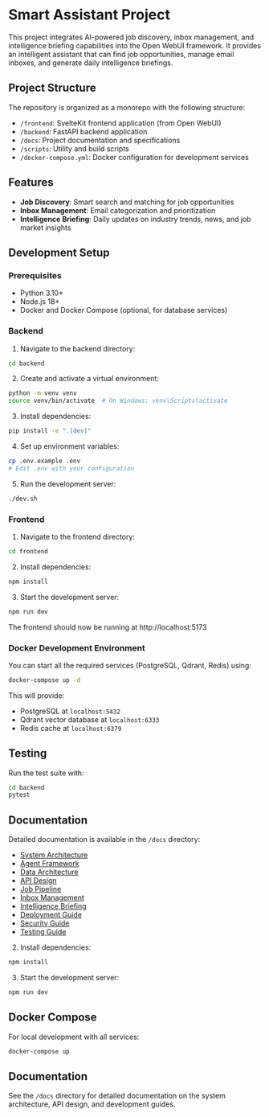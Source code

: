 # Smart Assistant Project

This project integrates AI-powered job discovery, inbox management, and intelligence briefing capabilities into the Open WebUI framework. It provides an intelligent assistant that can find job opportunities, manage email inboxes, and generate daily intelligence briefings.

## Project Structure

The repository is organized as a monorepo with the following structure:

- `/frontend`: SvelteKit frontend application (from Open WebUI)
- `/backend`: FastAPI backend application
- `/docs`: Project documentation and specifications
- `/scripts`: Utility and build scripts
- `/docker-compose.yml`: Docker configuration for development services

## Features

- **Job Discovery**: Smart search and matching for job opportunities
- **Inbox Management**: Email categorization and prioritization
- **Intelligence Briefing**: Daily updates on industry trends, news, and job market insights

## Development Setup

### Prerequisites

- Python 3.10+
- Node.js 18+
- Docker and Docker Compose (optional, for database services)

### Backend

1. Navigate to the backend directory:
```bash
cd backend
```

2. Create and activate a virtual environment:
```bash
python -m venv venv
source venv/bin/activate  # On Windows: venv\Scripts\activate
```

3. Install dependencies:
```bash
pip install -e ".[dev]"
```

4. Set up environment variables:
```bash
cp .env.example .env
# Edit .env with your configuration
```

5. Run the development server:
```bash
./dev.sh
```

### Frontend

1. Navigate to the frontend directory:
```bash
cd frontend
```

2. Install dependencies:
```bash
npm install
```

3. Start the development server:
```bash
npm run dev
```

The frontend should now be running at http://localhost:5173

### Docker Development Environment

You can start all the required services (PostgreSQL, Qdrant, Redis) using:

```bash
docker-compose up -d
```

This will provide:
- PostgreSQL at `localhost:5432`
- Qdrant vector database at `localhost:6333`
- Redis cache at `localhost:6379`

## Testing

Run the test suite with:

```bash
cd backend
pytest
```

## Documentation

Detailed documentation is available in the `/docs` directory:

- [System Architecture](./docs/01-system-architecture.md)
- [Agent Framework](./docs/02-agent-framework.md)
- [Data Architecture](./docs/03-data-architecture.md)
- [API Design](./docs/04-api-design.md)
- [Job Pipeline](./docs/05-job-pipeline.md)
- [Inbox Management](./docs/06-inbox-management.md)
- [Intelligence Briefing](./docs/07-intelligence-briefing.md)
- [Deployment Guide](./docs/08-deployment-guide.md)
- [Security Guide](./docs/09-security-guide.md)
- [Testing Guide](./docs/10-testing-guide.md)

2. Install dependencies:
```bash
npm install
```

3. Start the development server:
```bash
npm run dev
```

## Docker Compose

For local development with all services:

```bash
docker-compose up
```

## Documentation

See the `/docs` directory for detailed documentation on the system architecture, API design, and development guides.

